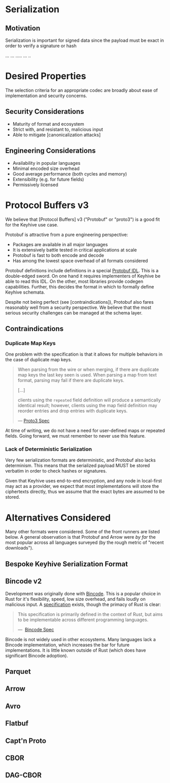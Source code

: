 # Serialization

## Motivation

Serialization is important for signed data since the payload 
must be exact in order to verify a signature or hash




...
...
.....
...
..

# Desired Properties

The selection criteria for an appropriate codec are broadly about ease
of implementation and security concerns.

## Security Considerations

* Maturity of format and ecosystem
* Strict with, and resistant to, malicious input
* Able to mitigate [canonicalization attacks]

## Engineering Considerations

* Availability in popular languages
* Minimal encoded size overhead
* Good average performance (both cycles and memory)
* Extensibility (e.g. for future fields)
* Permissively licensed

# Protocol Buffers v3

We believe that [Protocol Buffers] v3 ("Protobuf" or "proto3") is a good fit
for the Keyhive use case.

Protobuf is attractive from a pure engineering perspective:
* Packages are available in all major languages
* It is extensively battle tested in critical applications at scale
* Protobuf is fast to both encode and decode
* Has among the lowest space overhead of all formats considered

Protobuf definitions include definitions in a special [Protobuf IDL]. 
This is a double-edged sword. On one hand it requires implementers of Keyhive
be able to read this IDL. On the other, most libraries provide codegen capabilities.
Further, this decides the format in which to formally define Keyhive schemata.

Despite not being perfect (see [contraindications]), Protobuf also fares reasonably
well from a security perspective. We believe that the most serious security challenges
can be managed at the schema layer.

## Contraindications

### Duplicate Map Keys

One problem with the specification is that it allows for multiple behaviors in the
case of duplicate map keys.

> When parsing from the wire or when merging, if there are duplicate map keys 
> the last key seen is used. When parsing a map from text format,
> parsing may fail if there are duplicate keys.
>
> [...]
>
> clients using the `repeated` field definition will produce a 
> semantically identical result; however, clients using the map field definition 
> may reorder entries and drop entries with duplicate keys.
>
> — [Proto3 Spec][proto3 map features]

At time of writing, we do not have a need for user-defined maps or repeated fields.
Going forward, we must remember to never use this feature.

### Lack of Deterministic Serialization

Very few serialization formats are deterministic, and Protobuf also lacks determinism.
This means that the serialized payload MUST be stored verbatim in order 
to check hashes or signatures.

Given that Keyhive uses end-to-end encryption, and any node in local-first 
may act as a provider, we expect that most implementations will store 
the ciphertexts directly, thus we assume that the exact bytes are assumed
to be stored.

# Alternatives Considered

Many other formats were considered. Some of the front runners are listed below.
A general observation is that Protobuf and Arrow were _by far_ the most popular
across all languages surveyed (by the rough metric of "recent downloads").

## Bespoke Keyhive Serialization Format



## Bincode v2

Development was originally done with [Bincode]. This is a popular choice in Rust
for it's flexibility, speed, low size overhead, and fails loudly on malicious input.
A [specification][Bincode Spec] exists, though the primacy of Rust is clear:

> This specification is primarily defined in the context of Rust,
> but aims to be implementable across different programming languages.
>
> —  [Bincode Spec]

Bincode is not widely used in other ecosystems. Many languages lack a Bincode
implementation, which increases the bar for future implementations.
It is little known outside of Rust (which does have significant Bincode adoption).

## Parquet

## Arrow

## Avro

## Flatbuf

## Capt'n Proto

## CBOR

## DAG-CBOR

<!-- Internal links -->

[contraindictions]: #contraindictions

<!-- Extenral Links -->

[Bincode]: https://github.com/bincode-org/bincode
[Bincode Spec]: https://github.com/bincode-org/bincode/blob/trunk/docs/spec.md
[Protobuf IDL]: https://protobuf.com/docs/language-spec
[Protobuf]: https://protobuf.dev/
[proto3 map features]: https://protobuf.dev/programming-guides/proto3#maps-features
